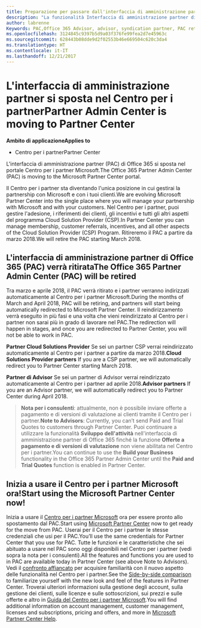 ```yaml
---
title: Preparazione per passare dall'interfaccia di amministrazione partner al Centro per i partner | Centro per i partner
description: "La funzionalità Interfaccia di amministrazione partner di Office 365 si sposta nel Centro per i partner."
author: labrenne
Keywords: PAC,Office 365 Advisor, advisor, syndication partner, PAC retire, PAC retiring
ms.openlocfilehash: 3124845c9397b5d9a03f376fe99fea2d7e45963c
ms.sourcegitcommit: 628443b08dde9d2f02553b46e669504c620c3da4
ms.translationtype: HT
ms.contentlocale: it-IT
ms.lasthandoff: 12/21/2017
---
```

# <a name="partner-admin-center-is-moving-to-partner-center"></a><span data-ttu-id="eb7c5-103">L'interfaccia di amministrazione partner si sposta nel Centro per i partner</span><span class="sxs-lookup"><span data-stu-id="eb7c5-103">Partner Admin Center is moving to Partner Center</span></span>

**<span data-ttu-id="eb7c5-104">Ambito di applicazione</span><span class="sxs-lookup"><span data-stu-id="eb7c5-104">Applies to</span></span>**

-  <span data-ttu-id="eb7c5-105">Centro per i partner</span><span class="sxs-lookup"><span data-stu-id="eb7c5-105">Partner Center</span></span>

<span data-ttu-id="eb7c5-106">L'interfaccia di amministrazione partner (PAC) di Office 365 si sposta nel portale Centro per i partner Microsoft.</span><span class="sxs-lookup"><span data-stu-id="eb7c5-106">The Office 365 Partner Admin Center (PAC) is moving to the Microsoft Partner Center portal.</span></span>

<span data-ttu-id="eb7c5-107">Il Centro per i partner sta diventando l'unica posizione in cui gestirai la partnership con Microsoft e con i tuoi clienti.</span><span class="sxs-lookup"><span data-stu-id="eb7c5-107">We are evolving Microsoft Partner Center into the single place where you will manage your partnership with Microsoft and with your customers.</span></span> <span data-ttu-id="eb7c5-108">Nel Centro per i partner, puoi gestire l'adesione, i riferimenti dei clienti, gli incentivi e tutti gli altri aspetti del programma Cloud Solution Provider (CSP).</span><span class="sxs-lookup"><span data-stu-id="eb7c5-108">In Partner Center you can manage membership, customer referrals, incentives, and all other aspects of the Cloud Solution Provider (CSP) Program.</span></span> <span data-ttu-id="eb7c5-109">Ritireremo il PAC a partire da marzo 2018.</span><span class="sxs-lookup"><span data-stu-id="eb7c5-109">We will retire the PAC starting March 2018.</span></span>

## <a name="the-office-365-partner-admin-center-pac-will-be-retired"></a><span data-ttu-id="eb7c5-110">L'interfaccia di amministrazione partner di Office 365 (PAC) verrà ritirata</span><span class="sxs-lookup"><span data-stu-id="eb7c5-110">The Office 365 Partner Admin Center (PAC) will be retired</span></span>

<span data-ttu-id="eb7c5-111">Tra marzo e aprile 2018, il PAC verrà ritirato e i partner verranno indirizzati automaticamente al Centro per i partner Microsoft.</span><span class="sxs-lookup"><span data-stu-id="eb7c5-111">During the months of March and April 2018, PAC will be retiring, and partners will start being automatically redirected to Microsoft Partner Center.</span></span> <span data-ttu-id="eb7c5-112">Il reindirizzamento verrà eseguito in più fasi e una volta che vieni reindirizzato al Centro per i partner non sarai più in grado di lavorare nel PAC.</span><span class="sxs-lookup"><span data-stu-id="eb7c5-112">The redirection will happen in stages, and once you are redirected to Partner Center, you will not be able to work in PAC.</span></span> 

<span data-ttu-id="eb7c5-113">**Partner Cloud Solutions Provider** Se sei un partner CSP verrai reindirizzato automaticamente al Centro per i partner a partire da marzo 2018.</span><span class="sxs-lookup"><span data-stu-id="eb7c5-113">**Cloud Solutions Provider partners** If you are a CSP partner, we will automatically redirect you to Partner Center starting March 2018.</span></span> 

<span data-ttu-id="eb7c5-114">**Partner di Advisor** Se sei un partner di Advisor verrai reindirizzato automaticamente al Centro per i partner ad aprile 2018.</span><span class="sxs-lookup"><span data-stu-id="eb7c5-114">**Advisor partners** If you are an Advisor partner, we will automatically redirect you to Partner Center during April 2018.</span></span>

><span data-ttu-id="eb7c5-115">**Nota per i consulenti**: attualmente, non è possibile inviare offerte a pagamento e di versioni di valutazione ai clienti tramite il Centro per i partner.</span><span class="sxs-lookup"><span data-stu-id="eb7c5-115">**Note to Advisors**:  Currently, you can’t send Paid and Trial Quotes to customers through Partner Center.</span></span>  <span data-ttu-id="eb7c5-116">Puoi continuare a utilizzare la funzionalità **Sviluppo dell'attività** nell'interfaccia di amministrazione partner di Office 365 finché la funzione **Offerte a pagamento e di versioni di valutazione** non viene abilitata nel Centro per i partner.</span><span class="sxs-lookup"><span data-stu-id="eb7c5-116">You can continue to use the **Build your Business** functionality in the Office 365 Partner Admin Center until the **Paid and Trial Quotes** function is enabled in Partner Center.</span></span>

## <a name="start-using-the-microsoft-partner-center-now"></a><span data-ttu-id="eb7c5-117">Inizia a usare il Centro per i partner Microsoft ora!</span><span class="sxs-lookup"><span data-stu-id="eb7c5-117">Start using the Microsoft Partner Center now!</span></span>

<span data-ttu-id="eb7c5-118">Inizia a usare il [Centro per i partner Microsoft](https://partnercenter.microsoft.com/) ora per essere pronto allo spostamento dal PAC.</span><span class="sxs-lookup"><span data-stu-id="eb7c5-118">Start using [Microsoft Partner Center](https://partnercenter.microsoft.com/)  now to get ready for the move from PAC.</span></span>  <span data-ttu-id="eb7c5-119">Userai per il Centro per i partner le stesse credenziali che usi per il PAC.</span><span class="sxs-lookup"><span data-stu-id="eb7c5-119">You’ll use the same credentials for Partner Center that you use for PAC.</span></span> <span data-ttu-id="eb7c5-120">Tutte le funzioni e le caratteristiche che sei abituato a usare nel PAC sono oggi disponibili nel Centro per i partner (vedi sopra la nota per i consulenti).</span><span class="sxs-lookup"><span data-stu-id="eb7c5-120">All the features and functions you are used to in PAC are available today in Partner Center (see above Note to Advisors).</span></span> <span data-ttu-id="eb7c5-121">Vedi il [confronto affiancato](moving-from-pac-to-pc.md) per acquisire familiarità con il nuovo aspetto delle funzionalità nel Centro per i partner.</span><span class="sxs-lookup"><span data-stu-id="eb7c5-121">See the [Side-by-side comparison](moving-from-pac-to-pc.md)  to familiarize yourself with the new look and feel of the features in Partner Center.</span></span>  <span data-ttu-id="eb7c5-122">Troverai ulteriori informazioni sulla gestione degli account, sulla gestione dei clienti, sulle licenze e sulle sottoscrizioni, sui prezzi e sulle offerte e altro in [Guida del Centro per i partner Microsoft](https://partnercenter.microsoft.com/partner/help).</span><span class="sxs-lookup"><span data-stu-id="eb7c5-122">You will find additional information on account management, customer management, licenses and subscriptions, pricing and offers, and more in [Microsoft Partner Center Help](https://partnercenter.microsoft.com/partner/help).</span></span>

 